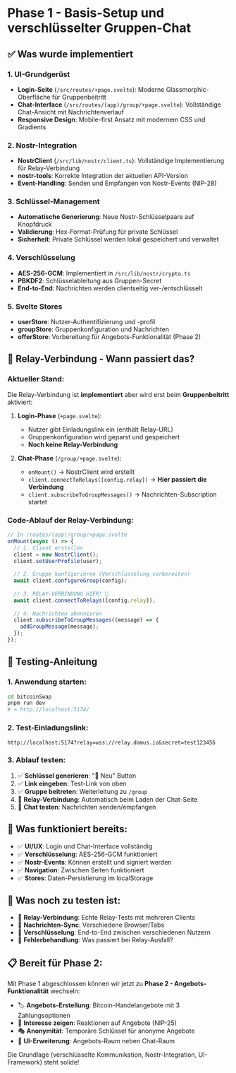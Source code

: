 # Phase 1 - Basis-Setup und verschlüsselter Gruppen-Chat

## ✅ Was wurde implementiert

### 1. UI-Grundgerüst
- **Login-Seite** (`/src/routes/+page.svelte`): Moderne Glassmorphic-Oberfläche für Gruppenbeitritt
- **Chat-Interface** (`/src/routes/(app)/group/+page.svelte`): Vollständige Chat-Ansicht mit Nachrichtenverlauf
- **Responsive Design**: Mobile-first Ansatz mit modernem CSS und Gradients

### 2. Nostr-Integration
- **NostrClient** (`/src/lib/nostr/client.ts`): Vollständige Implementierung für Relay-Verbindung
- **nostr-tools**: Korrekte Integration der aktuellen API-Version
- **Event-Handling**: Senden und Empfangen von Nostr-Events (NIP-28)

### 3. Schlüssel-Management
- **Automatische Generierung**: Neue Nostr-Schlüsselpaare auf Knopfdruck
- **Validierung**: Hex-Format-Prüfung für private Schlüssel
- **Sicherheit**: Private Schlüssel werden lokal gespeichert und verwaltet

### 4. Verschlüsselung
- **AES-256-GCM**: Implementiert in `/src/lib/nostr/crypto.ts`
- **PBKDF2**: Schlüsselableitung aus Gruppen-Secret
- **End-to-End**: Nachrichten werden clientseitig ver-/entschlüsselt

### 5. Svelte Stores
- **userStore**: Nutzer-Authentifizierung und -profil
- **groupStore**: Gruppenkonfiguration und Nachrichten
- **offerStore**: Vorbereitung für Angebots-Funktionalität (Phase 2)

## 🔗 Relay-Verbindung - Wann passiert das?

### Aktueller Stand:
Die Relay-Verbindung ist **implementiert** aber wird erst beim **Gruppenbeitritt** aktiviert:

1. **Login-Phase** (`+page.svelte`):
   - Nutzer gibt Einladungslink ein (enthält Relay-URL)
   - Gruppenkonfiguration wird geparst und gespeichert
   - **Noch keine Relay-Verbindung**

2. **Chat-Phase** (`/group/+page.svelte`):
   - `onMount()` → NostrClient wird erstellt
   - `client.connectToRelays([config.relay])` → **Hier passiert die Verbindung**
   - `client.subscribeToGroupMessages()` → Nachrichten-Subscription startet

### Code-Ablauf der Relay-Verbindung:

```typescript
// In /routes/(app)/group/+page.svelte
onMount(async () => {
  // 1. Client erstellen
  client = new NostrClient();
  client.setUserProfile(user);
  
  // 2. Gruppe konfigurieren (Verschlüsselung vorbereiten)
  await client.configureGroup(config);
  
  // 3. RELAY-VERBINDUNG HIER! 🔗
  await client.connectToRelays([config.relay]);
  
  // 4. Nachrichten abonnieren
  client.subscribeToGroupMessages((message) => {
    addGroupMessage(message);
  });
});
```

## 🧪 Testing-Anleitung

### 1. Anwendung starten:
```bash
cd bitcoinSwap
pnpm run dev
# → http://localhost:5174/
```

### 2. Test-Einladungslink:
```
http://localhost:5174?relay=wss://relay.damus.io&secret=test123456
```

### 3. Ablauf testen:
1. ✅ **Schlüssel generieren**: "🎲 Neu" Button
2. ✅ **Link eingeben**: Test-Link von oben
3. ✅ **Gruppe beitreten**: Weiterleitung zu `/group`
4. 🔄 **Relay-Verbindung**: Automatisch beim Laden der Chat-Seite
5. 💬 **Chat testen**: Nachrichten senden/empfangen

## 🎯 Was funktioniert bereits:

- ✅ **UI/UX**: Login und Chat-Interface vollständig
- ✅ **Verschlüsselung**: AES-256-GCM funktioniert
- ✅ **Nostr-Events**: Können erstellt und signiert werden
- ✅ **Navigation**: Zwischen Seiten funktioniert
- ✅ **Stores**: Daten-Persistierung im localStorage

## 🔧 Was noch zu testen ist:

- 🧪 **Relay-Verbindung**: Echte Relay-Tests mit mehreren Clients
- 🧪 **Nachrichten-Sync**: Verschiedene Browser/Tabs
- 🧪 **Verschlüsselung**: End-to-End zwischen verschiedenen Nutzern
- 🧪 **Fehlerbehandlung**: Was passiert bei Relay-Ausfall?

## 📋 Bereit für Phase 2:

Mit Phase 1 abgeschlossen können wir jetzt zu **Phase 2 - Angebots-Funktionalität** wechseln:

- 🏷️ **Angebots-Erstellung**: Bitcoin-Handelangebote mit 3 Zahlungsoptionen
- 👀 **Interesse zeigen**: Reaktionen auf Angebote (NIP-25)
- 🎭 **Anonymität**: Temporäre Schlüssel für anonyme Angebote
- 📱 **UI-Erweiterung**: Angebots-Raum neben Chat-Raum

Die Grundlage (verschlüsselte Kommunikation, Nostr-Integration, UI-Framework) steht solide!